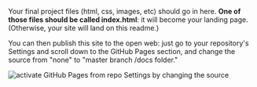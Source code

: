 Your final project files (html, css, images, etc) should go in here. **One of those files should be called index.html**: it will become your landing page. (Otherwise, your site will land on this readme.)

You can then publish this site to the open web: just go to your repository's Settings and scroll down to the GitHub Pages section, and change the source from "none" to "master branch /docs folder."

![activate GitHub Pages from repo Settings by changing the source](https://github.com/benmiller314/cdm2020spring/blob/gh-pages/assets/img/github-pages-activate.gif?raw=true)
